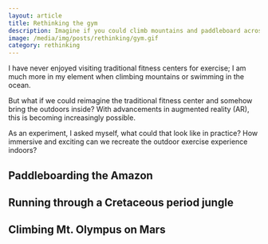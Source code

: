 ```yaml
---
layout: article
title: Rethinking the gym
description: Imagine if you could climb mountains and paddleboard across oceans without ever leaving Brooklyn.
image: /media/img/posts/rethinking/gym.gif
category: rethinking
---
```


I have never enjoyed visiting traditional fitness centers for exercise; I am much more in my element when climbing mountains or swimming in the ocean.

But what if we could reimagine the traditional fitness center and somehow bring the outdoors inside? With advancements in augmented reality (AR), this is becoming increasingly possible. 

As an experiment, I asked myself, what could that look like in practice? How immersive and exciting can we recreate the outdoor exercise experience indoors?

## Paddleboarding the Amazon

## Running through a Cretaceous period jungle

## Climbing Mt. Olympus on Mars